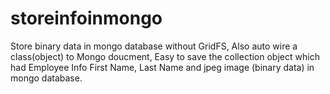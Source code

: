 # storeinfoinmongo
Store binary data in mongo database without GridFS, Also auto wire a class(object)  to Mongo doucment, Easy to save the collection object which had Employee Info First Name, Last Name and jpeg image (binary data) in mongo database.
